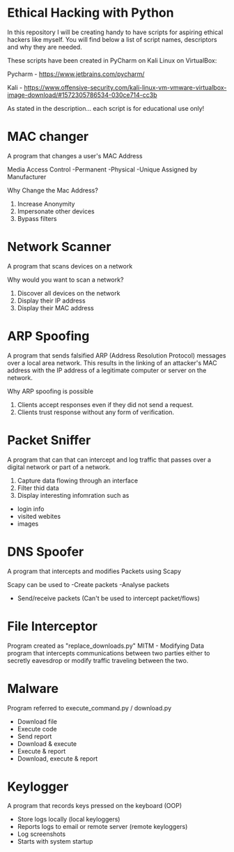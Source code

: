 # Ethical Hacking with Python
In this repository I will be creating handy to have scripts for aspiring ethical hackers like myself.
You will find below a list of script names, descriptors and why they are needed.

These scripts have been created in PyCharm on Kali Linux on VirtualBox:

Pycharm - https://www.jetbrains.com/pycharm/

Kali - https://www.offensive-security.com/kali-linux-vm-vmware-virtualbox-image-download/#1572305786534-030ce714-cc3b

As stated in the description... each script is for educational use only!

# MAC changer
A program that changes a user's MAC Address

Media Access Control
-Permanent
-Physical
-Unique
Assigned by Manufacturer

Why Change the Mac Address?
1. Increase Anonymity
2. Impersonate other devices
3. Bypass filters

# Network Scanner
A program that scans devices on a network

Why would you want to scan a network?
1. Discover all devices on the network
2. Display their IP address
3. Display their MAC address

# ARP Spoofing
A program that sends falsified ARP (Address Resolution Protocol) messages over a local area network. This results in the linking of an attacker's MAC address with the IP address of a legitimate computer or server on the network.

Why ARP spoofing is possible
1. Clients accept responses even if they did not send a request.
2. Clients trust response without any form of verification.

# Packet Sniffer
A program that can that can intercept and log traffic that passes over a digital network or part of a network.

1. Capture data flowing through an interface
2. Filter thid data
3. Display interesting infomration such as
- login info
- visited webites
- images

# DNS Spoofer
A program that intercepts and modifies Packets using Scapy

Scapy can be used to
-Create packets
-Analyse packets
- Send/receive packets
(Can't be used to intercept packet/flows)

# File Interceptor
Program created as "replace_downloads.py"
MITM - Modifying Data program that intercepts communications between two parties either to secretly eavesdrop or modify traffic traveling between the two.

# Malware
Program referred to execute_command.py / download.py
- Download file
- Execute code
- Send report
- Download & execute
- Execute & report
- Download, execute & report

# Keylogger
A program that records keys pressed on the keyboard (OOP) 
- Store logs locally (local keyloggers)
- Reports logs to email or remote server (remote keyloggers)
- Log screenshots
- Starts with system startup
